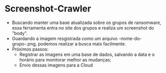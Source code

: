 # Screenshot-Crawler

- Buscando manter uma base atualizada sobre os grupos de ransomware, essa ferramenta entra no site dos grupos e realiza um screenshot do "body".
- Guardando a imagem resgistrada como um arquivo -nome-do-grupo-.png, podemos realizar a busca mais facilmente.
- Próximos passos:
  - Registrar as imagens em uma base de dados, salvando a data e o horário para monitorar melhor as mudanças;
  - Envio dessas imagens para a Cloud